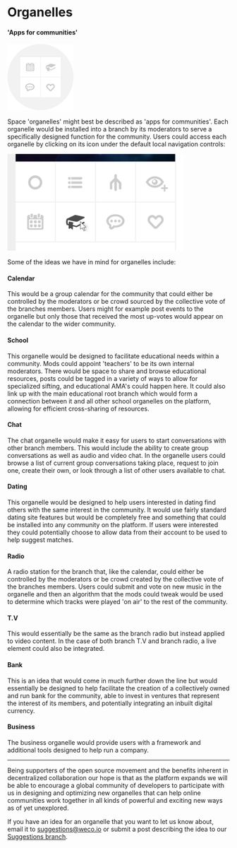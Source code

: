 # Organelles

#### 'Apps for communities'

<img src="/archived-resources/images/organelles.jpg" style="width: 150px">

Space 'organelles' might best be described as 'apps for communities'. Each organelle would be installed into a branch by its moderators to serve a specifically designed function for the community. Users could access each organelle by clicking on its icon under the default local navigation controls:

<img src="/archived-resources/images/organelle-icons.jpg" style="width: 400px">

Some of the ideas we have in mind for organelles include:

#### Calendar

This would be a group calendar for the community that could either be controlled by the moderators or be crowd sourced by the collective vote of the branches members. Users might for example post events to the organelle but only those that received the most up-votes would appear on the calendar to the wider community.

#### School

This organelle would be designed to facilitate educational needs within a community. Mods could appoint 'teachers' to be its own internal moderators. There would be space to share and browse educational resources, posts could be tagged in a variety of ways to allow for specialized sifting, and educational AMA's could happen here. It could also link up with the main educational root branch which would form a connection between it and all other school organelles on the platform, allowing for efficient cross-sharing of resources.

#### Chat

The chat organelle would make it easy for users to start conversations with other branch members. This would include the ability to create group conversations as well as audio and video chat. In the organelle users could browse a list of current group conversations taking place, request to join one, create their own, or look through a list of other users available to chat.

#### Dating

This organelle would be designed to help users interested in dating find others with the same interest in the community. It would use fairly standard dating site features but would be completely free and something that could be installed into any community on the platform. If users were interested they could potentially choose to allow data from their account to be used to help suggest matches.

#### Radio

A radio station for the branch that, like the calendar, could either be controlled by the moderators or be crowd created by the collective vote of the branches members. Users could submit and vote on new music in the organelle and then an algorithm that the mods could tweak would be used to determine which tracks were played 'on air' to the rest of the community.

#### T.V

This would essentially be the same as the branch radio but instead applied to video content. In the case of both branch T.V and branch radio, a live element could also be integrated.

#### Bank

This is an idea that would come in much further down the line but would essentially be designed to help facilitate the creation of a collectively owned and run bank for the community, able to invest in ventures that represent the interest of its members, and potentially integrating an inbuilt digital currency.

#### Business

The business organelle would provide users with a framework and additional tools designed to help run a company.

---

Being supporters of the open source movement and the benefits inherent in decentralized collaboration our hope is that as the platform expands we will be able to encourage a global community of developers to participate with us in designing and optimizing new organelles that can help online communities work together in all kinds of powerful and exciting new ways as of yet unexplored.

If you have an idea for an organelle that you want to let us know about, email it to suggestions@weco.io or submit a post describing the idea to our [Suggestions branch](https://www.weco.io/b/beta-suggestions).
